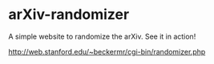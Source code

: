 arXiv-randomizer
================

A simple website to randomize the arXiv. See it in action!

http://web.stanford.edu/~beckermr/cgi-bin/randomizer.php
